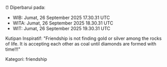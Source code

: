 ⏰ Diperbarui pada:
- WIB: Jumat, 26 September 2025 17.30.31 UTC
- WITA: Jumat, 26 September 2025 18.30.31 UTC
- WIT: Jumat, 26 September 2025 19.30.31 UTC

Kutipan Inspiratif:
"Friendship is not finding gold or silver among the rocks of life. It is accepting each other as coal until diamonds are formed with time!!!"


Kategori: friendship

